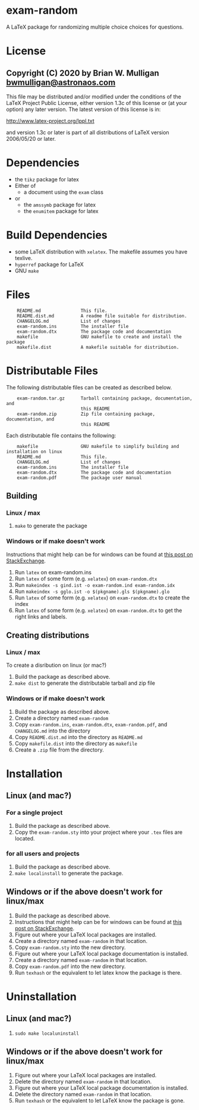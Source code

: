 # exam-random
A LaTeX package for randomizing multiple choice choices for questions.

# License
Copyright (C) 2020 by Brian W. Mulligan <bwmulligan@astronaos.com>
-----------------------------------------------------------

This file may be distributed and/or modified under the conditions of
the LaTeX Project Public License, either version 1.3c of this license
or (at your option) any later version. The latest version of this
license is in:

http://www.latex-project.org/lppl.txt

and version 1.3c or later is part of all distributions of LaTeX
version 2006/05/20 or later.

# Dependencies
- the `tikz` package for latex
- Either of
  - a document using the `exam` class
- or
  - the `amssymb` package for latex
  - the `enumitem` package for latex


# Build Dependencies
- some LaTeX distribution with `xelatex`. The makefile assumes you have texlive.
- `hyperref` package for LaTeX
- GNU `make`

# Files
```
    README.md               This file.
    README.dist.md          A readme file suitable for distribution.
    CHANGELOG.md            List of changes
    exam-random.ins         The installer file
    exam-random.dtx         The package code and documentation
    makefile                GNU makefile to create and install the package
    makefile.dist           A makefile suitable for distribution.
```

# Distributable Files
The following distributable files can be created as described below.
```
    exam-random.tar.gz      Tarball containing package, documentation, and 
                            this README
    exam-random.zip         Zip file containing package, documentation, and 
                            this README
```
Each distributable file contains the following:
```
    makefile                GNU makefile to simplify building and installation on linux
    README.md               This file.
    CHANGELOG.md            List of changes
    exam-random.ins         The installer file
    exam-random.dtx         The package code and documentation
    exam-random.pdf         The package user manual
```
## Building
### Linux / max
1. `make` to generate the package
### Windows or if make doesn't work

Instructions that might help can be for windows can be found at [this post on StackExchange](https://tex.stackexchange.com/questions/369921/loading-packages-with-ins-and-dtx-files).
1. Run `latex` on exam-random.ins
1. Run `latex` of some form (e.g. `xelatex`) on `exam-random.dtx`
1. Run `makeindex -s gind.ist -o exam-random.ind exam-random.idx`
1. Run `makeindex -s gglo.ist -o $(pkgname).gls $(pkgname).glo`
1. Run `latex` of some form (e.g. `xelatex`) on `exam-random.dtx` to create the index
1. Run `latex` of some form (e.g. `xelatex`) on `exam-random.dtx` to get the right links and labels.

## Creating distributions

### Linux / max
To create a disribution on linux (or mac?)
1. Build the package as described above.
1. `make dist` to generate the distributable tarball and zip file

### Windows or if make doesn't work
1. Build the package as described above.
1. Create a directory named `exam-random`
1. Copy `exam-random.ins`, `exam-random.dtx`, `exam-random.pdf`, and `CHANGELOG.md` into the directory
1. Copy `README.dist.md` into the directory as `README.md`
1. Copy `makefile.dist` into the directory as `makefile`
1. Create a `.zip` file from the directory.

# Installation
## Linux (and mac?)
### For a single project
1. Build the package as described above.
1. Copy the `exam-random.sty` into your project where your `.tex` files are located.
### for all users and projects
1. Build the package as described above.
1. `make localinstall` to generate the package.


## Windows or if the above doesn't work for linux/max
1. Build the package as described above.
1. Instructions that might help can be for windows can be found at [this post on StackExchange](https://tex.stackexchange.com/questions/369921/loading-packages-with-ins-and-dtx-files).
1. Figure out where your LaTeX local packages are installed.
1. Create a directory named `exam-random` in that location.
1. Copy `exam-random.sty` into the new directory.
1. Figure out where your LaTeX local package documentation is installed.
1. Create a directory named `exam-random` in that location.
1. Copy `exam-random.pdf` into the new directory.
1. Run `texhash` or the equivalent to let latex know the package is there.

# Uninstallation

## Linux (and mac?)
1. `sudo make localuninstall`

## Windows or if the above doesn't work for linux/max
1. Figure out where your LaTeX local packages are installed.
1. Delete the directory named `exam-random` in that location.
1. Figure out where your LaTeX local package documentation is installed.
1. Delete the directory named `exam-random` in that location.
1. Run `texhash` or the equivalent to let LaTeX know the package is gone.

